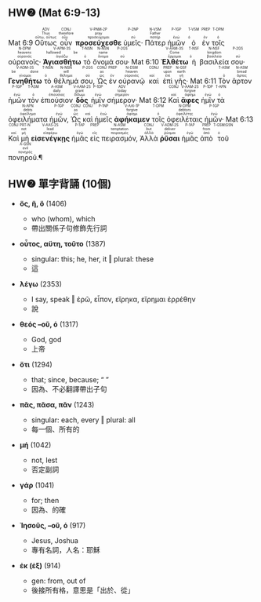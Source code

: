 ## HW❷ (Mat 6:9-13)

<rt>Mat 6:9</rt> <RUBY><ruby><ruby>Οὕτως<rt>οὕτω, οὕτως</rt></ruby><rt>Thus</rt></ruby><rt>ADV</rt></RUBY> <RUBY><ruby><ruby>οὖν<rt>οὖν</rt></ruby><rt>therefore</rt></ruby><rt>CONJ</rt></RUBY> <RUBY><ruby><ruby><strong>προσεύχεσθε</strong><rt>προσεύχομαι</rt></ruby><rt>pray</rt></ruby><rt>V-PNM-2P</rt></RUBY> <RUBY><ruby><ruby>ὑμεῖς·<rt>σύ</rt></ruby><rt><font color='white'>you</font></rt></ruby><rt>P-2NP</rt></RUBY> <RUBY><ruby><ruby>Πάτερ<rt>πατήρ</rt></ruby><rt>Father</rt></ruby><rt>N-VSM</rt></RUBY> <RUBY><ruby><ruby>ἡμῶν<rt>ἐγώ</rt></ruby><rt><font color='white'>of us</font></rt></ruby><rt>P-1GP</rt></RUBY> <RUBY><ruby><ruby>ὁ<rt>ὁ</rt></ruby><rt><font color='white'>who [is]</font></rt></ruby><rt>T-VSM</rt></RUBY> <RUBY><ruby><ruby>ἐν<rt>ἐν</rt></ruby><rt><font color='white'>in</font></rt></ruby><rt>PREP</rt></RUBY> <RUBY><ruby><ruby>τοῖς<rt>ὁ</rt></ruby><rt><font color='white'>the</font></rt></ruby><rt>T-DPM</rt></RUBY> <RUBY><ruby><ruby>οὐρανοῖς·<rt>οὐρανός</rt></ruby><rt>heavens</rt></ruby><rt>N-DPM</rt></RUBY> <RUBY><ruby><ruby><strong>Ἁγιασθήτω</strong><rt>ἁγιάζω</rt></ruby><rt>hallowed be</rt></ruby><rt>V-APM-3S</rt></RUBY> <RUBY><ruby><ruby>τὸ<rt>ὁ</rt></ruby><rt><font color='white'>the</font></rt></ruby><rt>T-NSN</rt></RUBY> <RUBY><ruby><ruby>ὄνομά<rt>ὄνομα</rt></ruby><rt>name</rt></ruby><rt>N-NSN</rt></RUBY> <RUBY><ruby><ruby>σου·<rt>σύ</rt></ruby><rt><font color='white'>of You</font></rt></ruby><rt>P-2GS</rt></RUBY> <rt>Mat 6:10</rt> <RUBY><ruby><ruby><strong>Ἐλθέτω</strong><rt>ἔρχομαι</rt></ruby><rt>Come</rt></ruby><rt>V-AAM-3S</rt></RUBY> <RUBY><ruby><ruby>ἡ<rt>ὁ</rt></ruby><rt><font color='white'>the</font></rt></ruby><rt>T-NSF</rt></RUBY> <RUBY><ruby><ruby>βασιλεία<rt>βασιλεία</rt></ruby><rt>kingdom</rt></ruby><rt>N-NSF</rt></RUBY> <RUBY><ruby><ruby>σου·<rt>σύ</rt></ruby><rt><font color='white'>of You</font></rt></ruby><rt>P-2GS</rt></RUBY> <RUBY><ruby><ruby><strong>Γενηθήτω</strong><rt>γίνομαι</rt></ruby><rt>be done</rt></ruby><rt>V-AOM-3S</rt></RUBY> <RUBY><ruby><ruby>τὸ<rt>ὁ</rt></ruby><rt><font color='white'>the</font></rt></ruby><rt>T-NSN</rt></RUBY> <RUBY><ruby><ruby>θέλημά<rt>θέλημα</rt></ruby><rt>will</rt></ruby><rt>N-NSN</rt></RUBY> <RUBY><ruby><ruby>σου,<rt>σύ</rt></ruby><rt><font color='white'>of You</font></rt></ruby><rt>P-2GS</rt></RUBY> <RUBY><ruby><ruby>Ὡς<rt>ὡς</rt></ruby><rt>as</rt></ruby><rt>CONJ</rt></RUBY> <RUBY><ruby><ruby>ἐν<rt>ἐν</rt></ruby><rt><font color='white'>in</font></rt></ruby><rt>PREP</rt></RUBY> <RUBY><ruby><ruby>οὐρανῷ<rt>οὐρανός</rt></ruby><rt>heaven</rt></ruby><rt>N-DSM</rt></RUBY> <RUBY><ruby><ruby>καὶ<rt>καί</rt></ruby><rt><font color='white'>[so] also</font></rt></ruby><rt>CONJ</rt></RUBY> <RUBY><ruby><ruby>ἐπὶ<rt>ἐπί</rt></ruby><rt>upon</rt></ruby><rt>PREP</rt></RUBY> <RUBY><ruby><ruby>γῆς·<rt>γῆ</rt></ruby><rt>earth</rt></ruby><rt>N-GSF</rt></RUBY> <rt>Mat 6:11</rt> <RUBY><ruby><ruby>Τὸν<rt>ὁ</rt></ruby><rt><font color='white'>The</font></rt></ruby><rt>T-ASM</rt></RUBY> <RUBY><ruby><ruby>ἄρτον<rt>ἄρτος</rt></ruby><rt>bread</rt></ruby><rt>N-ASM</rt></RUBY> <RUBY><ruby><ruby>ἡμῶν<rt>ἐγώ</rt></ruby><rt><font color='white'>of us</font></rt></ruby><rt>P-1GP</rt></RUBY> <RUBY><ruby><ruby>τὸν<rt>ὁ</rt></ruby><rt><font color='white'>-</font></rt></ruby><rt>T-ASM</rt></RUBY> <RUBY><ruby><ruby>ἐπιούσιον<rt>ἐπιούσιος</rt></ruby><rt>daily</rt></ruby><rt>A-ASM</rt></RUBY> <RUBY><ruby><ruby><strong>δὸς</strong><rt>δίδωμι</rt></ruby><rt>grant</rt></ruby><rt>V-AAM-2S</rt></RUBY> <RUBY><ruby><ruby>ἡμῖν<rt>ἐγώ</rt></ruby><rt><font color='white'>us</font></rt></ruby><rt>P-1DP</rt></RUBY> <RUBY><ruby><ruby>σήμερον·<rt>σήμερον</rt></ruby><rt>today</rt></ruby><rt>ADV</rt></RUBY> <rt>Mat 6:12</rt> <RUBY><ruby><ruby>Καὶ<rt>καί</rt></ruby><rt><font color='white'>And</font></rt></ruby><rt>CONJ</rt></RUBY> <RUBY><ruby><ruby><strong>ἄφες</strong><rt>ἀφίημι</rt></ruby><rt>forgive</rt></ruby><rt>V-AAM-2S</rt></RUBY> <RUBY><ruby><ruby>ἡμῖν<rt>ἐγώ</rt></ruby><rt><font color='white'>us</font></rt></ruby><rt>P-1DP</rt></RUBY> <RUBY><ruby><ruby>τὰ<rt>ὁ</rt></ruby><rt><font color='white'>the</font></rt></ruby><rt>T-APN</rt></RUBY> <RUBY><ruby><ruby>ὀφειλήματα<rt>ὀφείλημα</rt></ruby><rt>debts</rt></ruby><rt>N-APN</rt></RUBY> <RUBY><ruby><ruby>ἡμῶν,<rt>ἐγώ</rt></ruby><rt><font color='white'>of us</font></rt></ruby><rt>P-1GP</rt></RUBY> <RUBY><ruby><ruby>Ὡς<rt>ὡς</rt></ruby><rt>as</rt></ruby><rt>CONJ</rt></RUBY> <RUBY><ruby><ruby>καὶ<rt>καί</rt></ruby><rt><font color='white'>also</font></rt></ruby><rt>CONJ</rt></RUBY> <RUBY><ruby><ruby>ἡμεῖς<rt>ἐγώ</rt></ruby><rt><font color='white'>we</font></rt></ruby><rt>P-1NP</rt></RUBY> <RUBY><ruby><ruby><strong>ἀφήκαμεν</strong><rt>ἀφίημι</rt></ruby><rt>forgive</rt></ruby><rt>V-AAI-1P</rt></RUBY> <RUBY><ruby><ruby>τοῖς<rt>ὁ</rt></ruby><rt><font color='white'>the</font></rt></ruby><rt>T-DPM</rt></RUBY> <RUBY><ruby><ruby>ὀφειλέταις<rt>ὀφειλέτης</rt></ruby><rt>debtors</rt></ruby><rt>N-DPM</rt></RUBY> <RUBY><ruby><ruby>ἡμῶν·<rt>ἐγώ</rt></ruby><rt><font color='white'>of us</font></rt></ruby><rt>P-1GP</rt></RUBY> <rt>Mat 6:13</rt> <RUBY><ruby><ruby>Καὶ<rt>καί</rt></ruby><rt><font color='white'>And</font></rt></ruby><rt>CONJ</rt></RUBY> <RUBY><ruby><ruby>μὴ<rt>μή</rt></ruby><rt>not</rt></ruby><rt>PRT-N</rt></RUBY> <RUBY><ruby><ruby><strong>εἰσενέγκῃς</strong><rt>εἰσφέρω</rt></ruby><rt>lead</rt></ruby><rt>V-AAS-2S</rt></RUBY> <RUBY><ruby><ruby>ἡμᾶς<rt>ἐγώ</rt></ruby><rt><font color='white'>us</font></rt></ruby><rt>P-1AP</rt></RUBY> <RUBY><ruby><ruby>εἰς<rt>εἰς</rt></ruby><rt><font color='white'>into</font></rt></ruby><rt>PREP</rt></RUBY> <RUBY><ruby><ruby>πειρασμόν,<rt>πειρασμός</rt></ruby><rt>temptation</rt></ruby><rt>N-ASM</rt></RUBY> <RUBY><ruby><ruby>Ἀλλὰ<rt>ἀλλά</rt></ruby><rt>but</rt></ruby><rt>CONJ</rt></RUBY> <RUBY><ruby><ruby><strong>ῥῦσαι</strong><rt>ῥύομαι</rt></ruby><rt>deliver</rt></ruby><rt>V-ADM-2S</rt></RUBY> <RUBY><ruby><ruby>ἡμᾶς<rt>ἐγώ</rt></ruby><rt><font color='white'>us</font></rt></ruby><rt>P-1AP</rt></RUBY> <RUBY><ruby><ruby>ἀπὸ<rt>ἀπό</rt></ruby><rt>from</rt></ruby><rt>PREP</rt></RUBY> <RUBY><ruby><ruby>τοῦ<rt>ὁ</rt></ruby><rt><font color='white'>-</font></rt></ruby><rt>T-GSM⁞GSN</rt></RUBY> <RUBY><ruby><ruby>πονηροῦ.¶<rt>πονηρός</rt></ruby><rt>evil</rt></ruby><rt>A-GSN</rt></RUBY>

<div style='page-break-after: always;'></div>

## HW❷ 單字背誦 (10個)
- **ὅς, ἥ, ὅ** (1406)
	- who (whom), which
	- 帶出關係子句修飾先行詞

- **οὗτος, αὕτη, τοῦτο** (1387)
	- singular: this; he, her, it ‖ plural: these
	- 這

- **λέγω** (2353)
	- I say, speak ‖ ἐρῶ, εἶπον, εἴρηκα, εἴρημαι ἐρρέθην
	- 說

- **θεός –οῦ, ὁ** (1317)
	- God, god
	- 上帝

- **ὅτι** (1294)
	- that; since, because; “ ”
	- 因為、不必翻譯帶出子句

- **πᾶς, πᾶσα, πᾶν** (1243)
	- singular: each, every ‖ plural: all
	- 每一個、所有的

- **μή** (1042)
	- not, lest
	- 否定副詞

- **γάρ** (1041)
	- for; then
	- 因為、的確

- **Ἰησοῦς, –οῦ, ὁ** (917)
	- Jesus, Joshua
	- 專有名詞，人名：耶穌

- **ἐκ (ἐξ)** (914)
	- gen: from, out of
	- 後接所有格，意思是「出於、從」